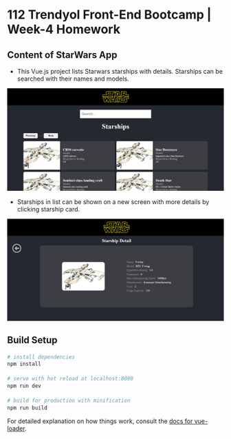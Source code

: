 # 112 Trendyol Front-End Bootcamp | Week-4 Homework

## Content of StarWars App

- This Vue.js project lists Starwars starships with details. Starships can be searched with their names and models.

![](screenshots/starwars-app-landing.png)

- Starships in list can be shown on a new screen with more details by clicking starship card.

![](screenshots/starwars-app-detail.png)

## Build Setup

``` bash
# install dependencies
npm install

# serve with hot reload at localhost:8080
npm run dev

# build for production with minification
npm run build
```

For detailed explanation on how things work, consult the [docs for vue-loader](http://vuejs.github.io/vue-loader).
